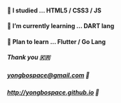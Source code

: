 #### 🎸 I studied ... HTML5 / CSS3 / JS

#### 🌱 I’m currently learning ... DART lang

#### 🎺 Plan to learn ... Flutter / Go Lang 

##### Thank you 🇰🇷
##### yongbospace@gmail.com 💌
##### http://yongbospace.github.io 📝
<!--
**yongbospace/yongbospace** is a ✨ _special_ ✨ repository because its `README.md` (this file) appears on your GitHub profile.

Here are some ideas to get you started:

- 🔭 I’m currently working on ...
- 🌱 I’m currently learning ...
- 👯 I’m looking to collaborate on ...
- 🤔 I’m looking for help with ...
- 💬 Ask me about ...
- 📫 How to reach me: ...
- 😄 Pronouns: ...
- ⚡ Fun fact: ...
-->
